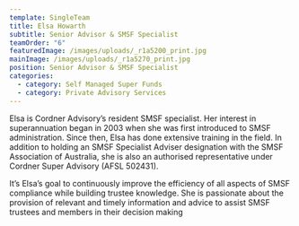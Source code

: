 ```yaml
---
template: SingleTeam
title: Elsa Howarth
subtitle: Senior Advisor & SMSF Specialist
teamOrder: "6"
featuredImage: /images/uploads/_r1a5200_print.jpg
mainImage: /images/uploads/_r1a5270_print.jpg
position: Senior Advisor & SMSF Specialist
categories:
  - category: Self Managed Super Funds
  - category: Private Advisory Services
---
```

Elsa is Cordner Advisory’s resident SMSF specialist. Her interest in superannuation began in 2003 when she was first introduced to SMSF administration. Since then, Elsa has done extensive training in the field. In addition to holding an SMSF Specialist Adviser designation with the SMSF Association of Australia, she is also an authorised representative under Cordner Super Advisory (AFSL 502431).

It’s Elsa’s goal to continuously improve the efficiency of all aspects of SMSF compliance while building trustee knowledge. She is passionate about the provision of relevant and timely information and advice to assist SMSF trustees and members in their decision making